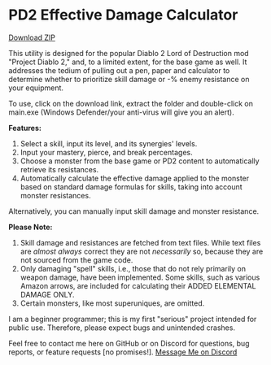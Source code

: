 # PD2 Effective Damage Calculator

[Download ZIP](https://github.com/Doudline/pd2-damage-calculator/raw/main/releases/pd2_effective_dmg.zip)


This utility is designed for the popular Diablo 2 Lord of Destruction mod "Project Diablo 2," and, to a limited extent, for the base game as well. It addresses the tedium of pulling out a pen, paper and calculator to determine whether to prioritize skill damage or -% enemy resistance on your equipment.

To use, click on the download link, extract the folder and double-click on main.exe (Windows Defender/your anti-virus will give you an alert).

**Features:**
1. Select a skill, input its level, and its synergies' levels.
2. Input your mastery, pierce, and break percentages.
3. Choose a monster from the base game or PD2 content to automatically retrieve its resistances.
4. Automatically calculate the effective damage applied to the monster based on standard damage formulas for skills, taking into account monster resistances.

Alternatively, you can manually input skill damage and monster resistance.

**Please Note:**
1. Skill damage and resistances are fetched from text files. While text files are *almost always* correct they are not *necessarily* so, because they are not sourced from the game code.
2. Only damaging "spell" skills, i.e., those that do not rely primarily on weapon damage, have been implemented. Some skills, such as various Amazon arrows, are included for calculating their ADDED ELEMENTAL DAMAGE ONLY.
3. Certain monsters, like most superuniques, are omitted.

I am a beginner programmer; this is my first "serious" project intended for public use. Therefore, please expect bugs and unintended crashes.

Feel free to contact me here on GitHub or on Discord for questions, bug reports, or feature requests [no promises!].
[Message Me on Discord](https://discordapp.com/users/Doudline%234864)
